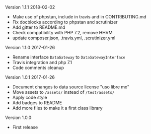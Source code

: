 Version 1.1.1 2018-02-02
- Make use of phpstan, include in travis and in CONTRIBUTING.md
- Fix docblocks according to phpstan and scrutinizer
- Add gitter to README.md
- Check compatibility with PHP 7.2, remove HHVM
- update composer.json, .travis.yml, .scrutinizer.yml

Version 1.1.0 2017-01-26
- Rename interface `DataGateway` to `DataGatewayInterface`
- Travis integration and php 7.1
- Code comments cleanup

Version 1.0.1 2017-01-26
- Document changes to data source license "uso libre mx"
- Move assets to `/assets/` instead of `/test/assets/`
- Apply code style
- Add badges to README
- Add more files to make it a first class library

Version 1.0.0
- First release
